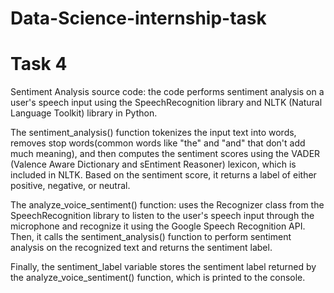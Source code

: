 # Data-Science-internship-task
# Task 4
Sentiment Analysis source code: the code performs sentiment analysis on a user's speech input using the SpeechRecognition library and NLTK (Natural Language Toolkit) library in Python.

The sentiment_analysis() function tokenizes the input text into words, removes stop words(common words like "the" and "and" that don't add much meaning), and then computes the sentiment scores using the VADER (Valence Aware Dictionary and sEntiment Reasoner) lexicon, which is included in NLTK. Based on the sentiment score, it returns a label of either positive, negative, or neutral.

The analyze_voice_sentiment() function: uses the Recognizer class from the SpeechRecognition library to listen to the user's speech input through the microphone and recognize it using the Google Speech Recognition API. Then, it calls the sentiment_analysis() function to perform sentiment analysis on the recognized text and returns the sentiment label.

Finally, the sentiment_label variable stores the sentiment label returned by the analyze_voice_sentiment() function, which is printed to the console.
